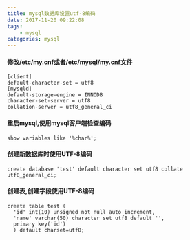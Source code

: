 ```yaml
---
title: mysql数据库设置utf-8编码
date: 2017-11-20 09:22:08
tags:
    - mysql
categories: mysql            
---
```

#### 修改/etc/my.cnf或者/etc/mysql/my.cnf文件
```
[client]
default-character-set = utf8
[mysqld]
default-storage-engine = INNODB
character-set-server = utf8
collation-server = utf8_general_ci
```

#### 重启mysql,使用mysql客户端检查编码
```
show variables like '%char%';
```

#### 创建新数据库时使用UTF-8编码
```
create database 'test' default character set utf8 collate utf8_general_ci;
```

#### 创建表,创建字段使用UTF-8编码
```
create table test (
  'id' int(10) unsigned not null auto_increment,
  'name' varchar(50) character set utf8 default '',
  primary key('id')
  ) default charset=utf8;
```
